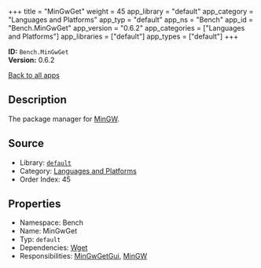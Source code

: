 ﻿+++
title = "MinGwGet"
weight = 45
app_library = "default"
app_category = "Languages and Platforms"
app_typ = "default"
app_ns = "Bench"
app_id = "Bench.MinGwGet"
app_version = "0.6.2"
app_categories = ["Languages and Platforms"]
app_libraries = ["default"]
app_types = ["default"]
+++

**ID:** `Bench.MinGwGet`  
**Version:** 0.6.2  
<!--more-->

[Back to all apps](/apps/)

## Description
The package manager for [MinGW](http://www.mingw.org/).

## Source

* Library: [`default`](/app_libraries/default)
* Category: [Languages and Platforms](/app_categories/languages-and-platforms)
* Order Index: 45

## Properties

* Namespace: Bench
* Name: MinGwGet
* Typ: `default`
* Dependencies: [Wget](/apps/Bench.Wget)
* Responsibilities: [MinGwGetGui](/apps/Bench.MinGwGetGui), [MinGW](/apps/Bench.MinGW)

